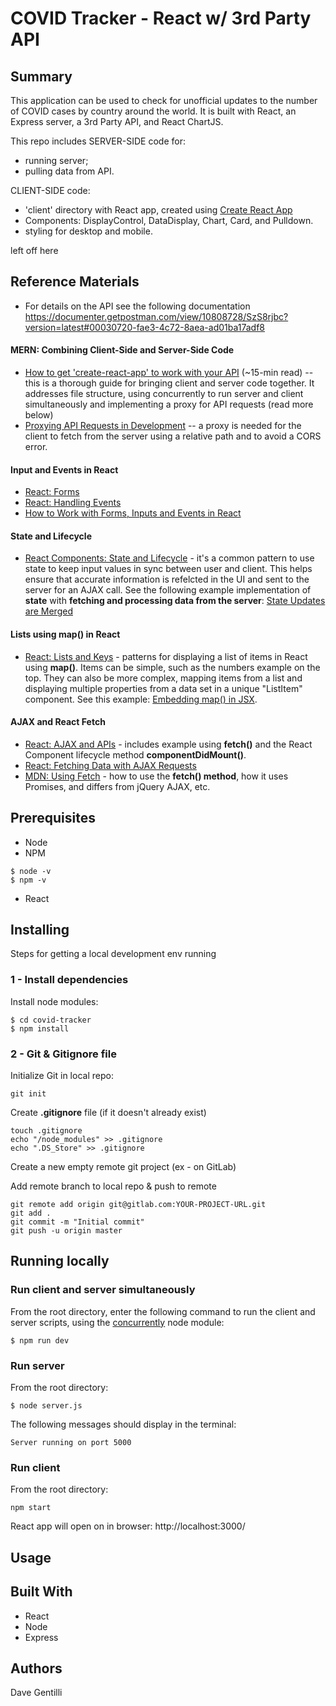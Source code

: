 # COVID Tracker - React w/ 3rd Party API

## Summary

This application can be used to check for unofficial updates to the number of COVID cases by country around the world. It is built with React, an Express server, a 3rd Party API, and React ChartJS.

This repo includes SERVER-SIDE code for:

- running server;
- pulling data from API.

CLIENT-SIDE code:

- 'client' directory with React app, created using [Create React App](https://github.com/facebook/create-react-app)
- Components: DisplayControl, DataDisplay, Chart, Card, and Pulldown.
- styling for desktop and mobile.

left off here

## Reference Materials

- For details on the API see the following documentation https://documenter.getpostman.com/view/10808728/SzS8rjbc?version=latest#00030720-fae3-4c72-8aea-ad01ba17adf8

#### MERN: Combining Client-Side and Server-Side Code

- [How to get 'create-react-app' to work with your API](https://www.fullstackreact.com/articles/using-create-react-app-with-a-server/) (~15-min read) -- this is a thorough guide for bringing client and server code together. It addresses file structure, using concurrently to run server and client simultaneously and implementing a proxy for API requests (read more below)
- [Proxying API Requests in Development](https://facebook.github.io/create-react-app/docs/proxying-api-requests-in-development) -- a proxy is needed for the client to fetch from the server using a relative path and to avoid a CORS error.

#### Input and Events in React

- [React: Forms](https://reactjs.org/docs/forms.html)
- [React: Handling Events](https://reactjs.org/docs/handling-events.html)
- [How to Work with Forms, Inputs and Events in React](https://medium.com/capital-one-tech/how-to-work-with-forms-inputs-and-events-in-react-c337171b923b)

#### State and Lifecycle

- [React Components: State and Lifecycle](https://reactjs.org/docs/state-and-lifecycle.html) - it's a common pattern to use state to keep input values in sync between user and client. This helps ensure that accurate information is refelcted in the UI and sent to the server for an AJAX call. See the following example implementation of **state** with **fetching and processing data from the server**: [State Updates are Merged](https://reactjs.org/docs/state-and-lifecycle.html#state-updates-are-merged)

#### Lists using map() in React

- [React: Lists and Keys](https://reactjs.org/docs/lists-and-keys.html) - patterns for displaying a list of items in React using **map()**. Items can be simple, such as the numbers example on the top. They can also be more complex, mapping items from a list and displaying multiple properties from a data set in a unique "ListItem" component. See this example: [Embedding map() in JSX](https://reactjs.org/docs/lists-and-keys.html#embedding-map-in-jsx).

#### AJAX and React Fetch

- [React: AJAX and APIs](https://reactjs.org/docs/faq-ajax.html) - includes example using **fetch()** and the React Component lifecycle method **componentDidMount()**.
- [React: Fetching Data with AJAX Requests](https://facebook.github.io/create-react-app/docs/fetching-data-with-ajax-requests)
- [MDN: Using Fetch](https://developer.mozilla.org/en-US/docs/Web/API/Fetch_API/Using_Fetch) - how to use the **fetch() method**, how it uses Promises, and differs from jQuery AJAX, etc.

## Prerequisites

- Node
- NPM

```
$ node -v
$ npm -v
```

- React

## Installing

Steps for getting a local development env running

### 1 - Install dependencies

Install node modules:

```
$ cd covid-tracker
$ npm install
```

### 2 - Git & Gitignore file

Initialize Git in local repo:

```
git init
```

Create **.gitignore** file (if it doesn't already exist)

```
touch .gitignore
echo "/node_modules" >> .gitignore
echo ".DS_Store" >> .gitignore
```

Create a new empty remote git project (ex - on GitLab)

Add remote branch to local repo & push to remote

```
git remote add origin git@gitlab.com:YOUR-PROJECT-URL.git
git add .
git commit -m "Initial commit"
git push -u origin master
```

## Running locally

### Run client and server simultaneously

From the root directory, enter the following command to run the client and server scripts, using the [concurrently](https://www.npmjs.com/package/concurrently) node module:

```
$ npm run dev
```

### Run server

From the root directory:

```
$ node server.js
```

The following messages should display in the terminal:

```
Server running on port 5000

```

### Run client

From the root directory:

```
npm start
```

React app will open on in browser: http://localhost:3000/

## Usage

## Built With

- React
- Node
- Express

## Authors

Dave Gentilli
